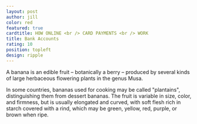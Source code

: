 ```yaml
---
layout: post
author: jill
color: red
featured: true
cardtitle: HOW ONLINE <br /> CARD PAYMENTS <br /> WORK
title: Bank Accounts
rating: 10
position: topleft
design: ripple
---
```

A banana is an edible fruit – botanically a berry – produced by several kinds
of large herbaceous flowering plants in the genus Musa.

In some countries, bananas used for cooking may be called "plantains",
distinguishing them from dessert bananas. The fruit is variable in size, color,
and firmness, but is usually elongated and curved, with soft flesh rich in
starch covered with a rind, which may be green, yellow, red, purple, or brown
when ripe.